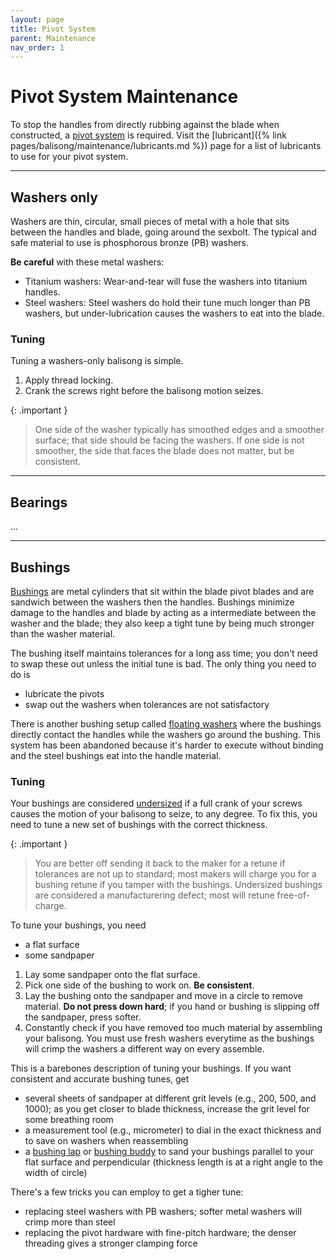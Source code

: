 ```yaml
---
layout: page
title: Pivot System
parent: Maintenance
nav_order: 1
---
```


# Pivot System Maintenance

To stop the handles from directly rubbing against the blade when constructed, a <ins>pivot system</ins> is required. Visit the [lubricant]({% link pages/balisong/maintenance/lubricants.md %}) page for a list of lubricants to use for your pivot system.

---

## Washers only

Washers are thin, circular, small pieces of metal with a hole that sits between the handles and blade, going around the sexbolt. The typical and safe material to use is phosphorous bronze (PB) washers.

**Be careful** with these metal washers:

- Titanium washers: Wear-and-tear will fuse the washers into titanium handles.
- Steel washers: Steel washers do hold their tune much longer than PB washers, but under-lubrication causes the washers to eat into the blade.

### Tuning
Tuning a washers-only balisong is simple.

1. Apply thread locking.
2. Crank the screws right before the balisong motion seizes. 

{: .important }
> One side of the washer typically has smoothed edges and a smoother surface; that side should be facing the washers. If one side is not smoother, the side that faces the blade does not matter, but be consistent.

---

## Bearings
...

---

## Bushings

<ins>Bushings</ins> are metal cylinders that sit within the blade pivot blades and are sandwich between the washers then the handles. Bushings minimize damage to the handles and blade by acting as a intermediate between the washer and the blade; they also keep a tight tune by being much stronger than the washer material.

The bushing itself maintains tolerances for a long ass time; you don't need to swap these out unless the initial tune is bad. The only thing you need to do is

- lubricate the pivots
- swap out the washers when tolerances are not satisfactory

There is another bushing setup called <ins>floating washers</ins> where the bushings directly contact the handles while the washers go around the bushing. This system has been abandoned because it's harder to execute without binding and the steel bushings eat into the handle material.

### Tuning

Your bushings are considered <ins>undersized</ins> if a full crank of your screws causes the motion of your balisong to seize, to any degree. To fix this, you need to tune a new set of bushings with the correct thickness. 

{: .important }
> You are better off sending it back to the maker for a retune if tolerances are not up to standard; most makers will charge you for a bushing retune if you tamper with the bushings. Undersized bushings are considered a manufacturering defect; most will retune free-of-charge.

To tune your bushings, you need 
- a flat surface
- some sandpaper

1. Lay some sandpaper onto the flat surface.
2. Pick one side of the bushing to work on. **Be consistent**.
3. Lay the bushing onto the sandpaper and move in a circle to remove material. **Do not press down hard**; if you hand or bushing is slipping off the sandpaper, press softer.
4. Constantly check if you have removed too much material by assembling your balisong. You must use fresh washers everytime as the bushings will crimp the washers a different way on every assemble.

This is a barebones description of tuning your bushings. If you want consistent and accurate bushing tunes, get 
- several sheets of sandpaper at different grit levels (e.g., 200, 500, and 1000); as you get closer to blade thickness, increase the grit level for some breathing room
- a measurement tool (e.g., micrometer) to dial in the exact thickness and to save on washers when reassembling
- a [bushing lap](https://usaknifemaker.com/pivot-lap-basic-knifedogs-5-bushing-model.html) or [bushing buddy](https://www.squidindustries.co/products/bushing-buddy) to sand your bushings parallel to your flat surface and perpendicular (thickness length is at a right angle to the width of circle)

There's a few tricks you can employ to get a tigher tune:
- replacing steel washers with PB washers; softer metal washers will crimp more than steel
- replacing the pivot hardware with fine-pitch hardware; the denser threading gives a stronger clamping force
